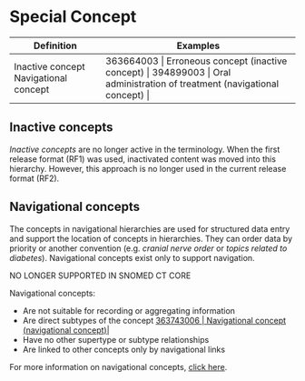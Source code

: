 # Special Concept

| Definition                            | Examples                                                                                                                     |
| ------------------------------------- | ---------------------------------------------------------------------------------------------------------------------------- |
| Inactive concept Navigational concept | 363664003 \| Erroneous concept (inactive concept) \| 394899003 \| Oral administration of treatment (navigational concept) \| |

## Inactive concepts

_Inactive concepts_ are no longer active in the terminology. When the first release format (RF1) was used, inactivated content was moved into this hierarchy. However, this approach is no longer used in the current release format (RF2).

## Navigational concepts

The concepts in navigational hierarchies are used for structured data entry and support the location of concepts in hierarchies. They can order data by priority or another convention (e.g. _cranial nerve order_ or _topics related to diabetes_). Navigational concepts exist only to support navigation.

NO LONGER SUPPORTED IN SNOMED CT CORE

Navigational concepts:

* Are not suitable for recording or aggregating information
* Are direct subtypes of the concept [363743006 | Navigational concept (navigational concept)|](http://snomed.info/id/363743006)
* Have no other supertype or subtype relationships
* Are linked to other concepts only by navigational links

For more information on navigational concepts, [click here](../../general-modeling/grouper-concept.md).
